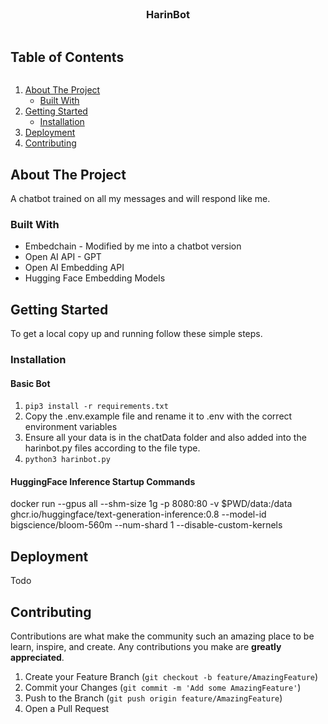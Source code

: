<!-- PROJECT LOGO -->
<br />
<p align="center">
  <a href="https://github.com/harin329/harinBot">
  </a>
  <h3 align="center">HarinBot</h3>
  <p align="center">
  </p>
</p>


<!-- TABLE OF CONTENTS -->
  <h2 style="display: inline-block">Table of Contents</h2>
  <ol>
    <li>
      <a href="#about-the-project">About The Project</a>
      <ul>
        <li><a href="#built-with">Built With</a></li>
      </ul>
    </li>
    <li>
      <a href="#getting-started">Getting Started</a>
      <ul>
        <li><a href="#installation">Installation</a></li>
      </ul>
    </li>
    <li><a href="#deployment">Deployment</a></li>
    <li><a href="#contributing">Contributing</a></li>
  </ol>



<!-- ABOUT THE PROJECT -->
## About The Project

A chatbot trained on all my messages and will respond like me.


### Built With

* Embedchain - Modified by me into a chatbot version
* Open AI API - GPT
* Open AI Embedding API
* Hugging Face Embedding Models


<!-- GETTING STARTED -->
## Getting Started

To get a local copy up and running follow these simple steps.

### Installation
#### Basic Bot

1. `pip3 install -r requirements.txt`
2. Copy the .env.example file and rename it to .env with the correct environment variables
3. Ensure all your data is in the chatData folder and also added into the harinbot.py files according to the file type.
4. `python3 harinbot.py`

#### HuggingFace Inference Startup Commands

docker run --gpus all --shm-size 1g -p 8080:80 -v $PWD/data:/data ghcr.io/huggingface/text-generation-inference:0.8 --model-id bigscience/bloom-560m --num-shard 1 --disable-custom-kernels

<!-- DEPLOYMENT -->
## Deployment

Todo

<!-- CONTRIBUTING -->
## Contributing

Contributions are what make the community such an amazing place to be learn, inspire, and create. Any contributions you make are **greatly appreciated**.

1. Create your Feature Branch (`git checkout -b feature/AmazingFeature`)
2. Commit your Changes (`git commit -m 'Add some AmazingFeature'`)
3. Push to the Branch (`git push origin feature/AmazingFeature`)
4. Open a Pull Request

